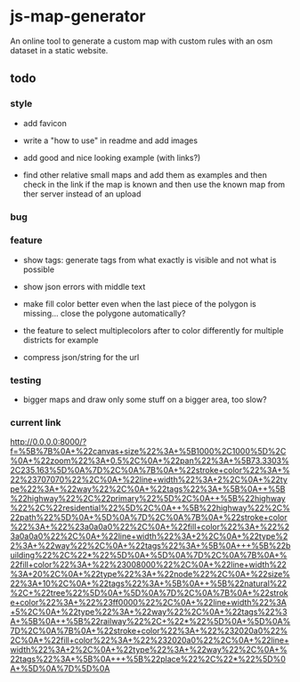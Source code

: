 # js-map-generator

An online tool to generate a custom map with custom rules with an osm dataset in a static website.

## todo

### style

- add favicon

- write a "how to use" in readme and add images

- add good and nice looking example (with links?)

- find other relative small maps and add them as examples and then check in the link if the map is known and then use the known map from ther server instead of an upload

### bug

### feature

- show tags: generate tags from what exactly is visible and not what is possible

- show json errors with middle text

- make fill color better even when the last piece of the polygon is missing... close the polygone automatically?

- the feature to select multiplecolors after to color differently for multiple districts for example

- compress json/string for the url

### testing

- bigger maps and draw only some stuff on a bigger area, too slow?

### current link

<http://0.0.0.0:8000/?f=%5B%7B%0A+%22canvas+size%22%3A+%5B1000%2C1000%5D%2C%0A+%22zoom%22%3A+0.5%2C%0A+%22pan%22%3A+%5B73.3303%2C235.163%5D%0A%7D%2C%0A%7B%0A+%22stroke+color%22%3A+%22%23707070%22%2C%0A+%22line+width%22%3A+2%2C%0A+%22type%22%3A+%22way%22%2C%0A+%22tags%22%3A+%5B%0A++%5B%22highway%22%2C%22primary%22%5D%2C%0A++%5B%22highway%22%2C%22residential%22%5D%2C%0A++%5B%22highway%22%2C%22path%22%5D%0A+%5D%0A%7D%2C%0A%7B%0A+%22stroke+color%22%3A+%22%23a0a0a0%22%2C%0A+%22fill+color%22%3A+%22%23a0a0a0%22%2C%0A+%22line+width%22%3A+2%2C%0A+%22type%22%3A+%22way%22%2C%0A+%22tags%22%3A+%5B%0A+++%5B%22building%22%2C%22*%22%5D%0A+%5D%0A%7D%2C%0A%7B%0A+%22fill+color%22%3A+%22%23008000%22%2C%0A+%22line+width%22%3A+20%2C%0A+%22type%22%3A+%22node%22%2C%0A+%22size%22%3A+10%2C%0A+%22tags%22%3A+%5B%0A++%5B%22natural%22%2C+%22tree%22%5D%0A+%5D%0A%7D%2C%0A%7B%0A+%22stroke+color%22%3A+%22%23ff0000%22%2C%0A+%22line+width%22%3A+5%2C%0A+%22type%22%3A+%22way%22%2C%0A+%22tags%22%3A+%5B%0A++%5B%22railway%22%2C+%22*%22%5D%0A+%5D%0A%7D%2C%0A%7B%0A+%22stroke+color%22%3A+%22%232020a0%22%2C%0A+%22fill+color%22%3A+%22%232020a0%22%2C%0A+%22line+width%22%3A+2%2C%0A+%22type%22%3A+%22way%22%2C%0A+%22tags%22%3A+%5B%0A+++%5B%22place%22%2C%22*%22%5D%0A+%5D%0A%7D%5D%0A>
